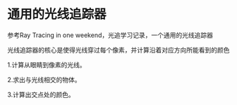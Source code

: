 # 通用的光线追踪器

参考Ray Tracing in one weekend，光追学习记录，一个通用的光线追踪器

光线追踪器的核心是使得光线穿过每个像素，并计算沿着对应方向所能看到的颜色 

1.计算从眼睛到像素的光线。

2.求出与光线相交的物体。

3.计算出交点处的颜色。 

